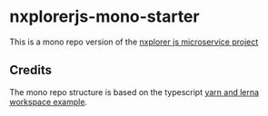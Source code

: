 # nxplorerjs-mono-starter

This is a mono repo version of the [nxplorer js microservice project](https://github.com/ERS-HCL/nxplorerjs-microservice-starter)

## Credits

The mono repo structure is based on the typescript [yarn and lerna workspace example](https://github.com/Quramy/lerna-yarn-workspaces-example).

